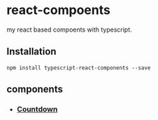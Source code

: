 # react-compoents

my react based compoents with typescript.

## Installation

```
npm install typescript-react-components --save
```

## components

- ### [Countdown](https://github.com/sundaypig/react-components/blob/master/src/components/Countdown/doc.md)
